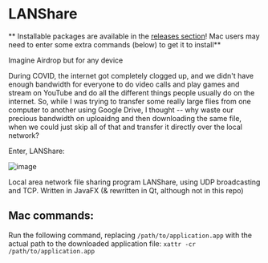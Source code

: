 # LANShare
** Installable packages are available in the [releases section](https://github.com/kenneth-ge/LANShare/releases/tag/1)! Mac users may need to enter some extra commands (below) to get it to install**

Imagine Airdrop but for any device

During COVID, the internet got completely clogged up, and we didn't have enough bandwidth for everyone to do video calls and play games and stream on YouTube and do all the different things people usually do on the internet. So, while I was trying to transfer some really large flies from one computer to another using Google Drive, I thought -- why waste our precious bandwidth on uploaidng and then downloading the same file, when we could just skip all of that and transfer it directly over the local network?

Enter, LANShare:

![image](https://github.com/kenneth-ge/LANShare/assets/57784063/b9fd9d7d-657b-4acc-92f1-7878d87171e0)

Local area network file sharing program LANShare, using UDP broadcasting and TCP. Written in JavaFX (& rewritten in Qt, although not in this repo)

## Mac commands:
Run the following command, replacing `/path/to/application.app` with the actual path to the downloaded application file: `xattr -cr /path/to/application.app`
